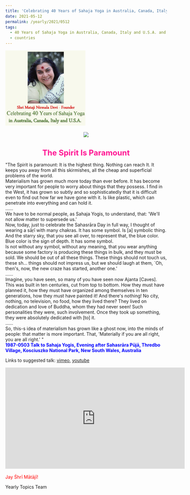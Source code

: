 ```yaml
---
title: 'Celebrating 40 Years of Sahaja Yoga in Australia, Canada, Italy and U.S.A. and its Culture, Post 20'
date: 2021-05-12
permalink: /yearly/2021/0512
tags:
  - 40 Years of Sahaja Yoga in Australia, Canada, Italy and U.S.A. and its Culture
  - countries
---
```


<div style="text-align: left"><img src="/images/Celebrating40YearsSahajaYoga.png" width="250" /></div><br>

<div style="text-align: center"><img src="/images/image705.jpg" /></div>

<br>
<p style="color:DeepPink; text-align:center">
<font size="+2"><b>The Spirit Is Paramount</b><br></font>
</p>

<p>
"The Spirit is paramount: It is the highest thing. Nothing can reach It. It keeps you away from all this skirmishes, all the cheap and superficial problems of the world.<br>
Materialism has grown much more today than ever before. It has become very important for people to worry about things that they possess. I find in the West, it has grown so subtly and so sophisticatedly that it is difficult even to find out how far we have gone with it. Is like plastic, which can penetrate into everything and can hold it.<br>
......<br>
We have to be normal people, as Sahaja Yogis, to understand, that: 'We'll not allow matter to supersede us.'<br>
Now, today, just to celebrate the Sahasrāra Day in full way, I thought of wearing a sāṛī with many chakras. It has some symbol. Is [a] symbolic thing. And the starry sky, that you see all over, to represent that, the blue color. Blue color is the sign of depth. It has some symbol.<br> 
Is not without any symbol, without any meaning, that you wear anything because some factory is producing these things in bulk, and they must be sold. We should be out of all these things. These things should not touch us, these sh... things should not impress us, but we should laugh at them, `Oh, then's, now, the new craze has started, another one.'<br>
......<br>
Imagine, you have seen, so many of you have seen now Ajanta [Caves]. This was built in ten centuries, cut from top to bottom. How they must have planned it, how they must have organized among themselves in ten generations, how they must have painted it! And there's nothing! No city, nothing, no television, no food, how they lived there? They lived on dedication and love of Buddha, whom they had never seen! Such personalities they were, such involvement. Once they took up something, they were absolutely dedicated with [to] it.<br>
......<br>
So, this-s idea of materialism has grown like a ghost now, into the minds of people: that matter is more important. That, 'Materially if you are all right, you are all right.' "<br>
<font color="blue"><b>1987-0503 Talk to Sahaja Yogis, Evening after Sahasrāra Pūjā, Thredbo Village, Kosciuszko National Park, New South Wales, Australia</b></font><br>
</p>

Links to suggested talk: <a href="https://vimeo.com/158678362"> vimeo</a>, <a href="https://www.youtube.com/watch?v=bSa-GitUIVo"> youtube</a><br>

<iframe width="560" height="315" src="https://www.youtube.com/embed/bSa-GitUIVo" title="YouTube video player" frameborder="0" allow="accelerometer; autoplay; clipboard-write; encrypted-media; gyroscope; picture-in-picture" allowfullscreen></iframe><br>

<p style="color:red;">Jay Śhrī Mātājī!<br></p>

Yearly Topics Team